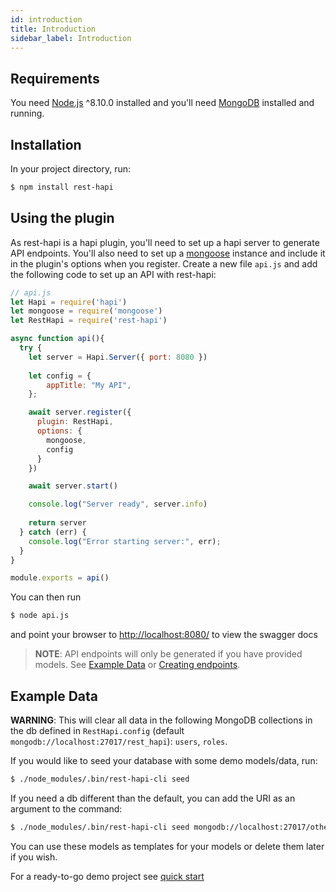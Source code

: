 ```yaml
---
id: introduction
title: Introduction
sidebar_label: Introduction
---
```


## Requirements

You need [Node.js](https://nodejs.org/en/) ^8.10.0 installed and you'll need [MongoDB](https://docs.mongodb.com/manual/installation/) installed and running.

## Installation

In your project directory, run:

```sh
$ npm install rest-hapi
```

## Using the plugin

As rest-hapi is a hapi plugin, you'll need to set up a hapi server to generate API endpoints.  You'll also need to set up a [mongoose](https://github.com/Automattic/mongoose) instance and include it in the plugin's options when you register. Create a new file ``api.js`` and add the following code to set up an API with rest-hapi:

```javascript
// api.js
let Hapi = require('hapi')
let mongoose = require('mongoose')
let RestHapi = require('rest-hapi')

async function api(){
  try {
    let server = Hapi.Server({ port: 8080 })
    
    let config = {
        appTitle: "My API",
    };

    await server.register({
      plugin: RestHapi,
      options: {
        mongoose,
        config
      }
    })

    await server.start()

    console.log("Server ready", server.info)
    
    return server
  } catch (err) {
    console.log("Error starting server:", err);
  }
}

module.exports = api()
```
You can then run 

```sh
$ node api.js
``` 

and point your browser to [http://localhost:8080/](http://localhost:8080/) to view the swagger docs 

> **NOTE**: API endpoints will only be generated if you have provided models. See [Example Data](#example-data) or [Creating endpoints](creating-endpoints.md).


## Example Data

**WARNING**: This will clear all data in the following MongoDB collections in the db defined in ``RestHapi.config`` (default ``mongodb://localhost:27017/rest_hapi``): ``users``, ``roles``.

If you would like to seed your database with some demo models/data, run:

```sh
$ ./node_modules/.bin/rest-hapi-cli seed
```

If you need a db different than the default, you can add the URI as an argument to the command:

```sh
$ ./node_modules/.bin/rest-hapi-cli seed mongodb://localhost:27017/other_db
```

You can use these models as templates for your models or delete them later if you wish.

For a ready-to-go demo project see [quick start](quick-start.md)
